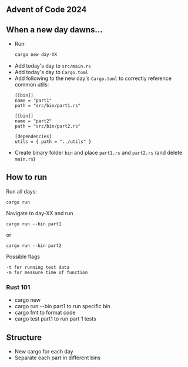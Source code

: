 ## Advent of Code 2024

## When a new day dawns...

* Run: 
    ```bash
    cargo new day-XX 
    ```
* Add today's day to `src/main.rs`
* Add today's day to `Cargo.toml`
* Add following to the new day's `Cargo.toml` to correctly reference common utils:
    ```
    [[bin]]
    name = "part1"
    path = "src/bin/part1.rs"
    
    [[bin]]
    name = "part2"
    path = "src/bin/part2.rs"
    
    [dependencies]
    utils = { path = "../utils" }
    ```
* Create binary folder `bin` and place `part1.rs` and `part2.rs` (and delete `main.rs`)



## How to run 

Run all days: 
```
cargo run 
```

Navigate to day-XX and run

```angular2html
cargo run --bin part1 
```
or 
```angular2html
cargo run --bin part2  
```
Possible flags
```angular2html
-t for running test data
-m for measure time of function 
```


### Rust 101

- cargo new <project name> 
- cargo run --bin part1 to run specific bin
- cargo fmt to format code
- cargo test part1 to run part 1 tests

## Structure

- New cargo for each day
- Separate each part in different bins

